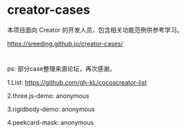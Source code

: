 # creator-cases

本项目面向 Creator 的开发人员，包含相关功能范例供参考学习。

https://sreeding.github.io/creator-cases/

#
ps: 部分case整理来源论坛，再次感谢。

1.List: https://github.com/gh-kL/cocoscreator-list

2.three.js-demo: anonymous

3.rigidbody-demo: anonymous

4.peekcard-mask: anonymous
